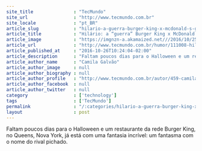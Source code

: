 ```yaml
---
site_title               : "TecMundo"
site_url                 : "http://www.tecmundo.com.br"
site_locale              : "pt_BR"
article_slug             : "hilario-a-guerra-burger-king-x-mcdonald-s-ganha-um-novo-capitulo"
article_title            : "Hilário: a “guerra” Burger King x McDonald's ganha um novo capítulo"
article_image            : "https://imgnzn-a.akamaized.net///2016/10/25/25171613489338-t1200x480.jpg"
article_url              : "http://www.tecmundo.com.br/humor/111008-hilario-guerra-burger-king-x-mcdonald-s-ganha-novo-capitulo.htm"
article_published_at     : "2016-10-26T10:24:04-02:00"
article_description      : "Faltam poucos dias para o Halloween e um restaurante da rede Burger King, no Queens, Nova York, já está com uma fantasia incrível: um fantasma com o nome do rival pichado."
article_author_name      : "Camila Galvão"
article_author_image     : null
article_author_biography : null
article_author_profile   : "http://www.tecmundo.com.br/autor/459-camila-galvao/"
article_author_facebook  : null
article_author_twitter   : null
category                 : ['technology']
tags                     : ['TecMundo']
permalink                : "/:categories/hilario-a-guerra-burger-king-x-mcdonald-s-ganha-um-novo-capitulo/"
layout                   : post
---
```


Faltam poucos dias para o Halloween e um restaurante da rede Burger King, no Queens, Nova York, já está com uma fantasia incrível: um fantasma com o nome do rival pichado.
